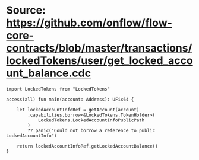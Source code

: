 # Source: https://github.com/onflow/flow-core-contracts/blob/master/transactions/lockedTokens/user/get_locked_account_balance.cdc

```
import LockedTokens from "LockedTokens"

access(all) fun main(account: Address): UFix64 {

    let lockedAccountInfoRef = getAccount(account)
        .capabilities.borrow<&LockedTokens.TokenHolder>(
            LockedTokens.LockedAccountInfoPublicPath
        )
        ?? panic("Could not borrow a reference to public LockedAccountInfo")

    return lockedAccountInfoRef.getLockedAccountBalance()
}

```